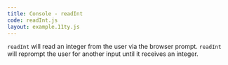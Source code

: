 ```yaml
---
title: Console - readInt
code: readInt.js
layout: example.11ty.js
---
```


`readInt` will read an integer from the user via the browser prompt.
`readInt` will reprompt the user for another input until it receives an integer.
